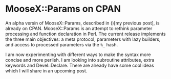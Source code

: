 MooseX::Params on CPAN
======================

An alpha versin of MooseX::Params, described in ()[my previous post], is already on CPAN. MooseX::Params is an attempt to rethink parameter processing and function declaration in Perl. The current release implements the three main objectives: a meta protocol, parameters with lazy builders, and access to processed parameters via the `%_` hash.

I am now experimenting with different ways to make the syntax more concise and more perlish. I am looking into subroutine attributes, extra keywords and Devel::Declare. There are already have some cool ideas which I will share in an upcoming post. 
